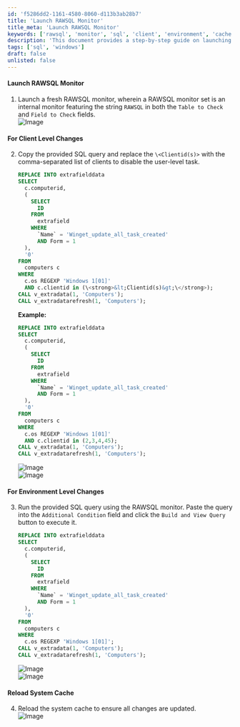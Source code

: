 ```yaml
---
id: 'f5286dd2-1161-4580-8060-d113b3ab28b7'
title: 'Launch RAWSQL Monitor'
title_meta: 'Launch RAWSQL Monitor'
keywords: ['rawsql', 'monitor', 'sql', 'client', 'environment', 'cache']
description: 'This document provides a step-by-step guide on launching a RAWSQL monitor, executing SQL queries for client and environment level changes, and reloading the system cache to ensure all changes are applied. It includes examples and images to assist users in the process.'
tags: ['sql', 'windows']
draft: false
unlisted: false
---
```

#### Launch RAWSQL Monitor

1. Launch a fresh RAWSQL monitor, wherein a RAWSQL monitor set is an internal monitor featuring the string `RAWSQL` in both the `Table to Check` and `Field to Check` fields.  
   ![Image](../../../static/img/Reset---Extra-Data-Field---Winget_update_all_task_created/image_1.png)

#### For Client Level Changes

2. Copy the provided SQL query and replace the `\<Clientid(s)>` with the comma-separated list of clients to disable the user-level task.  

   ```sql
   REPLACE INTO extrafielddata 
   SELECT 
     c.computerid, 
     ( 
       SELECT 
         ID 
       FROM 
         extrafield 
       WHERE 
         `Name` = 'Winget_update_all_task_created' 
         AND Form = 1 
     ), 
     '0' 
   FROM 
     computers c 
   WHERE 
     c.os REGEXP 'Windows 1[01]' 
     AND c.clientid in (\<strong>&lt;Clientid(s)&gt;\</strong>); 
   CALL v_extradata(1, 'Computers'); 
   CALL v_extradatarefresh(1, 'Computers');
   ```

   **Example:**

   ```sql
   REPLACE INTO extrafielddata 
   SELECT 
     c.computerid, 
     ( 
       SELECT 
         ID 
       FROM 
         extrafield 
       WHERE 
         `Name` = 'Winget_update_all_task_created' 
         AND Form = 1 
     ), 
     '0' 
   FROM 
     computers c 
   WHERE 
     c.os REGEXP 'Windows 1[01]' 
     AND c.clientid in (2,3,4,45); 
   CALL v_extradata(1, 'Computers'); 
   CALL v_extradatarefresh(1, 'Computers');
   ```

   ![Image](../../../static/img/Reset---Extra-Data-Field---Winget_update_all_task_created/image_2.png)  
   ![Image](../../../static/img/Reset---Extra-Data-Field---Winget_update_all_task_created/image_3.png)

#### For Environment Level Changes

3. Run the provided SQL query using the RAWSQL monitor. Paste the query into the `Additional Condition` field and click the `Build and View Query` button to execute it.

   ```sql
   REPLACE INTO extrafielddata 
   SELECT 
     c.computerid, 
     ( 
       SELECT 
         ID 
       FROM 
         extrafield 
       WHERE 
         `Name` = 'Winget_update_all_task_created' 
         AND Form = 1 
     ), 
     '0' 
   FROM 
     computers c 
   WHERE 
     c.os REGEXP 'Windows 1[01]'; 
   CALL v_extradata(1, 'Computers'); 
   CALL v_extradatarefresh(1, 'Computers');
   ```

   ![Image](../../../static/img/Reset---Extra-Data-Field---Winget_update_all_task_created/image_4.png)  
   ![Image](../../../static/img/Reset---Extra-Data-Field---Winget_update_all_task_created/image_5.png)

#### Reload System Cache

4. Reload the system cache to ensure all changes are updated.  
   ![Image](../../../static/img/Reset---Extra-Data-Field---Winget_update_all_task_created/image_6.png)











